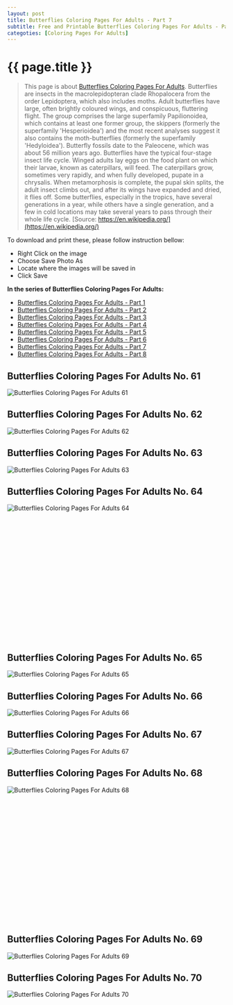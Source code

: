 ```yaml
---
layout: post
title: Butterflies Coloring Pages For Adults - Part 7
subtitle: Free and Printable Butterflies Coloring Pages For Adults - Part 7
categoties: [Coloring Pages For Adults]
---
```

{{ page.title }}
================
> This page is about [Butterflies Coloring Pages For Adults](https://freecoloringpages.github.io/). Butterflies are insects in the macrolepidopteran clade Rhopalocera from the order Lepidoptera, which also includes moths. Adult butterflies have large, often brightly coloured wings, and conspicuous, fluttering flight. The group comprises the large superfamily Papilionoidea, which contains at least one former group, the skippers (formerly the superfamily 'Hesperioidea') and the most recent analyses suggest it also contains the moth-butterflies (formerly the superfamily 'Hedyloidea'). Butterfly fossils date to the Paleocene, which was about 56 million years ago. Butterflies have the typical four-stage insect life cycle. Winged adults lay eggs on the food plant on which their larvae, known as caterpillars, will feed. The caterpillars grow, sometimes very rapidly, and when fully developed, pupate in a chrysalis. When metamorphosis is complete, the pupal skin splits, the adult insect climbs out, and after its wings have expanded and dried, it flies off. Some butterflies, especially in the tropics, have several generations in a year, while others have a single generation, and a few in cold locations may take several years to pass through their whole life cycle. [Source: https://en.wikipedia.org/](https://en.wikipedia.org/)

To download and print these, please follow instruction bellow:
* Right Click on the image 
* Choose Save Photo As 
* Locate where the images will be saved in 
* Click Save

**In the series of Butterflies Coloring Pages For Adults:**

* [Butterflies Coloring Pages For Adults - Part 1](https://freecoloringpages.github.io/2017/11/24/Butterflies-Coloring-Pages-For-Adults-part-1.html)
* [Butterflies Coloring Pages For Adults - Part 2](https://freecoloringpages.github.io/2017/11/24/Butterflies-Coloring-Pages-For-Adults-part-2.html)
* [Butterflies Coloring Pages For Adults - Part 3](https://freecoloringpages.github.io/2017/11/24/Butterflies-Coloring-Pages-For-Adults-part-3.html)
* [Butterflies Coloring Pages For Adults - Part 4](https://freecoloringpages.github.io/2017/11/24/Butterflies-Coloring-Pages-For-Adults-part-4.html)
* [Butterflies Coloring Pages For Adults - Part 5](https://freecoloringpages.github.io/2017/11/24/Butterflies-Coloring-Pages-For-Adults-part-5.html)
* [Butterflies Coloring Pages For Adults - Part 6](https://freecoloringpages.github.io/2017/11/24/Butterflies-Coloring-Pages-For-Adults-part-6.html)
* [Butterflies Coloring Pages For Adults - Part 7](https://freecoloringpages.github.io/2017/11/24/Butterflies-Coloring-Pages-For-Adults-part-7.html)
* [Butterflies Coloring Pages For Adults - Part 8](https://freecoloringpages.github.io/2017/11/24/Butterflies-Coloring-Pages-For-Adults-part-8.html)

## Butterflies Coloring Pages For Adults No. 61
![Butterflies Coloring Pages For Adults 61](https://freecoloringpages.github.io/img1/Butterflies-Coloring-Pages-For-Adults%20(61).jpg "Butterflies Coloring Pages For Adults 61")

## Butterflies Coloring Pages For Adults No. 62
![Butterflies Coloring Pages For Adults 62](https://freecoloringpages.github.io/img1/Butterflies-Coloring-Pages-For-Adults%20(62).jpg "Butterflies Coloring Pages For Adults 62")

## Butterflies Coloring Pages For Adults No. 63
![Butterflies Coloring Pages For Adults 63](https://freecoloringpages.github.io/img1/Butterflies-Coloring-Pages-For-Adults%20(63).jpg "Butterflies Coloring Pages For Adults 63")

## Butterflies Coloring Pages For Adults No. 64
![Butterflies Coloring Pages For Adults 64](https://freecoloringpages.github.io/img1/Butterflies-Coloring-Pages-For-Adults%20(64).jpg "Butterflies Coloring Pages For Adults 64")

<script async src="//pagead2.googlesyndication.com/pagead/js/adsbygoogle.js"></script><!-- Texxtonly --><ins class="adsbygoogle" style="display:inline-block;width:336px;height:280px" data-ad-client="ca-pub-6753140515841889" data-ad-slot="3207852233"></ins><script>(adsbygoogle = window.adsbygoogle || []).push({}); </script>

## Butterflies Coloring Pages For Adults No. 65
![Butterflies Coloring Pages For Adults 65](https://freecoloringpages.github.io/img1/Butterflies-Coloring-Pages-For-Adults%20(65).jpg "Butterflies Coloring Pages For Adults 65")

## Butterflies Coloring Pages For Adults No. 66
![Butterflies Coloring Pages For Adults 66](https://freecoloringpages.github.io/img1/Butterflies-Coloring-Pages-For-Adults%20(66).jpg "Butterflies Coloring Pages For Adults 66")

## Butterflies Coloring Pages For Adults No. 67
![Butterflies Coloring Pages For Adults 67](https://freecoloringpages.github.io/img1/Butterflies-Coloring-Pages-For-Adults%20(67).jpg "Butterflies Coloring Pages For Adults 67")

## Butterflies Coloring Pages For Adults No. 68
![Butterflies Coloring Pages For Adults 68](https://freecoloringpages.github.io/img1/Butterflies-Coloring-Pages-For-Adults%20(68).jpg "Butterflies Coloring Pages For Adults 68")

<script async src="//pagead2.googlesyndication.com/pagead/js/adsbygoogle.js"></script><!-- Texxtonly --><ins class="adsbygoogle" style="display:inline-block;width:336px;height:280px" data-ad-client="ca-pub-6753140515841889" data-ad-slot="3207852233"></ins><script>(adsbygoogle = window.adsbygoogle || []).push({}); </script>

## Butterflies Coloring Pages For Adults No. 69
![Butterflies Coloring Pages For Adults 69](https://freecoloringpages.github.io/img1/Butterflies-Coloring-Pages-For-Adults%20(69).jpg "Butterflies Coloring Pages For Adults 69")

## Butterflies Coloring Pages For Adults No. 70
![Butterflies Coloring Pages For Adults 70](https://freecoloringpages.github.io/img1/Butterflies-Coloring-Pages-For-Adults%20(70).jpg "Butterflies Coloring Pages For Adults 70")

